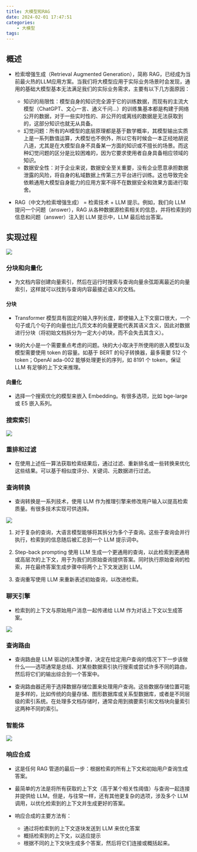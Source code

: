 ```yaml
---
title: 大模型和RAG
date: 2024-02-01 17:47:51
categories:
    - 大模型
tags:
---
```


## 概述

- 检索增强生成（Retrieval Augmented Generation），简称 RAG，已经成为当前最火热的LLM应用方案。当我们将大模型应用于实际业务场景时会发现，通用的基础大模型基本无法满足我们的实际业务需求，主要有以下几方面原因：

    - 知识的局限性：模型自身的知识完全源于它的训练数据，而现有的主流大模型（ChatGPT、文心一言、通义千问…）的训练集基本都是构建于网络公开的数据，对于一些实时性的、非公开的或离线的数据是无法获取到的，这部分知识也就无从具备。
    - 幻觉问题：所有的AI模型的底层原理都是基于数学概率，其模型输出实质上是一系列数值运算，大模型也不例外，所以它有时候会一本正经地胡说八道，尤其是在大模型自身不具备某一方面的知识或不擅长的场景。而这种幻觉问题的区分是比较困难的，因为它要求使用者自身具备相应领域的知识。
    - 数据安全性：对于企业来说，数据安全至关重要，没有企业愿意承担数据泄露的风险，将自身的私域数据上传第三方平台进行训练。这也导致完全依赖通用大模型自身能力的应用方案不得不在数据安全和效果方面进行取舍。

- RAG（中文为检索增强生成） = 检索技术 + LLM 提示。例如，我们向 LLM 提问一个问题（answer），RAG 从各种数据源检索相关的信息，并将检索到的信息和问题（answer）注入到 LLM 提示中，LLM 最后给出答案。

## 实现过程

![](/img/note/202403162111.png)

### 分块和向量化

- 为文档内容创建向量索引，然后在运行时搜索与查询向量余弦距离最近的向量索引，这样就可以找到与查询内容最接近语义的文档。

#### 分块

- Transformer 模型具有固定的输入序列长度，即使输入上下文窗口很大，一个句子或几个句子的向量也比几页文本的向量更能代表其语义含义，因此对数据进行分块（将初始文档拆分为一定大小的块，而不会失去其含义）。

- 块的大小是一个需要重点考虑的问题。块的大小取决于所使用的嵌入模型以及模型需要使用 token 的容量。如基于 BERT 的句子转换器，最多需要 512 个 token；OpenAI ada-002 能够处理更长的序列，如 8191 个 token，保证 LLM 有足够的上下文来推理。

#### 向量化

- 选择一个搜索优化的模型来嵌入 Embedding。有很多选项，比如 bge-large 或 E5 嵌入系列。

### 搜索索引

![](/img/note/202403162112.png)

### 重排和过滤

- 在使用上述任一算法获取检索结果后，通过过滤、重新排名或一些转换来优化这些结果。可以基于相似度评分、关键词、元数据进行过滤。

### 查询转换

- 查询转换是一系列技术，使用 LLM 作为推理引擎来修改用户输入以提高检索质量。有很多技术实现可供选择。

![](/img/note/202403162113.png)

1. 对于复杂的查询，大语言模型能够将其拆分为多个子查询。这些子查询会并行执行，检索到的信息随后被汇总到一个 LLM 提示词中。

2. Step-back prompting 使用 LLM 生成一个更通用的查询，以此检索到更通用或高层次的上下文，用于为我们的原始查询提供答案。同时执行原始查询的检索，并在最终答案生成步骤中将两个上下文发送到 LLM。

3. 查询重写使用 LLM 来重新表述初始查询，以改进检索。

### 聊天引擎

- 检索到的上下文与原始用户消息一起传递给 LLM 作为对话上下文以生成答案。

![](/img/note/202403162114.png)

### 查询路由

- 查询路由是 LLM 驱动的决策步骤，决定在给定用户查询的情况下下一步该做什么——选项通常是总结、对某些数据索引执行搜索或尝试许多不同的路由，然后将它们的输出综合到一个答案中。

- 查询路由器还用于选择数据存储位置来处理用户查询。这些数据存储位置可能是多样的，比如传统的向量存储、图形数据库或关系型数据库，或者是不同层级的索引系统。在处理多文档存储时，通常会用到摘要索引和文档块向量索引这两种不同的索引。

### 智能体

![](/img/note/202403162115.png)

### 响应合成

- 这是任何 RAG 管道的最后一步：根据检索的所有上下文和初始用户查询生成答案。

- 最简单的方法是将所有获取的上下文（高于某个相关性阈值）与查询一起连接并提供给 LLM。但是，与往常一样，还有其他更复杂的选项，涉及多个 LLM 调用，以优化检索到的上下文并生成更好的答案。

- 响应合成的主要方法有：

    - 通过将检索到的上下文逐块发送到 LLM 来优化答案
    - 概括检索到的上下文，以适应提示
    - 根据不同的上下文块生成多个答案，然后将它们连接或概括起来。



